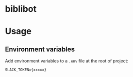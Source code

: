 # biblibot

# Usage

## Environment variables

Add environment variables to a `.env` file at the root of project:

```
SLACK_TOKEN={xxxxx}
```
